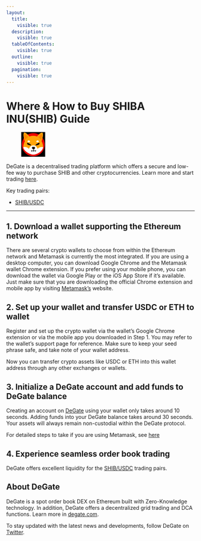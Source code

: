 ```yaml
---
layout:
  title:
    visible: true
  description:
    visible: true
  tableOfContents:
    visible: true
  outline:
    visible: true
  pagination:
    visible: true
---
```


# Where & How to Buy SHIBA INU(SHIB) Guide

<figure><img src="../.gitbook/assets/shib_0x95ad61b0a150d79219dcf64e1e6cc01f0b64c4ce1695770768594.jpg" alt="SHIB" width="64"><figcaption></figcaption></figure>

DeGate is a decentralised trading platform which offers a secure and low-fee way to purchase SHIB and other cryptocurrencies. Learn more and start trading [here](https://app.degate.com/trade/USDC/0x95ad61b0a150d79219dcf64e1e6cc01f0b64c4ce?utm_source=howtobuy).&#x20;

Key trading pairs:

* [SHIB/USDC](https://app.degate.com/trade/USDC/0x95ad61b0a150d79219dcf64e1e6cc01f0b64c4ce?utm_source=howtobuy)

***

## 1. Download a wallet supporting the Ethereum network

There are several crypto wallets to choose from within the Ethereum network and Metamask is currently the most integrated. If you are using a desktop computer, you can download Google Chrome and the Metamask wallet Chrome extension. If you prefer using your mobile phone, you can download the wallet via Google Play or the iOS App Store if it’s available. Just make sure that you are downloading the official Chrome extension and mobile app by visiting [Metamask’s](https://metamask.io/) website.

## 2. Set up your wallet and transfer USDC or ETH to wallet

Register and set up the crypto wallet via the wallet’s Google Chrome extension or via the mobile app you downloaded in Step 1. You may refer to the wallet’s support page for reference. Make sure to keep your seed phrase safe, and take note of your wallet address.&#x20;

Now you can transfer crypto assets like USDC or ETH into this wallet address through any other exchanges or wallets.

## 3. Initialize a DeGate account and add funds to DeGate balance

Creating an account on [DeGate](https://app.degate.com/?utm_source=SHIB_howtobuy) using your wallet only takes around 10 seconds. Adding funds into your DeGate balance takes around 30 seconds. Your assets will always remain non-custodial within the DeGate protocol.

For detailed steps to take if you are using Metamask, see [here](https://docs.degate.com/v/product_en/main-features/wallet-connectivity/metamask)

## 4. Experience seamless order book trading

DeGate offers excellent liquidity for the [SHIB/USDC](https://app.degate.com/trade/USDC/0x95ad61b0a150d79219dcf64e1e6cc01f0b64c4ce?utm_source=howtobuy) trading pairs.&#x20;

## About DeGate

DeGate is a spot order book DEX on Ethereum built with Zero-Knowledge technology. In addition, DeGate offers a decentralized grid trading and DCA functions.  Learn more in [degate.com](https://degate.com/?utm_source=SHIB_howtobuy).

To stay updated with the latest news and developments, follow DeGate on [Twitter](https://twitter.com/degatedex).
